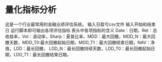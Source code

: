 # 量化指标分析
这是一个行业最常用的金融业绩评估系统。
输入日盈亏csv文件
输入开始和结束日
运行脚本即可输出各项评估指标
表头中各项指标的含义 Date：日期，Ret：总收益率，Vol：波动率，Sharp：夏普比率，MDD：最大回撤，MDD_N：最大回撤天数，MDD_T0:最大回撤起始日期，MDD_T1：最大回撤结束日期，NAV：净值，LDD：最长回撤，
LDD_N：最长回撤持续天数，LDD_T0：最长回撤起始日期，LDD_T1：最长回撤结束日期。
